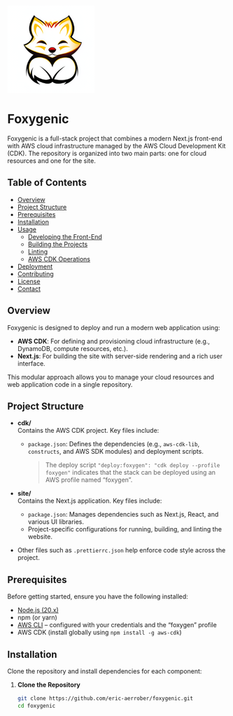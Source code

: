 <img src="./site/public/logo.png" alt="Foxygenic Logo" width="200px" height="200px" />

# Foxygenic

Foxygenic is a full-stack project that combines a modern Next.js front-end with AWS cloud infrastructure managed by the AWS Cloud Development Kit (CDK). The repository is organized into two main parts: one for cloud resources and one for the site.

## Table of Contents

-   [Overview](#overview)
-   [Project Structure](#project-structure)
-   [Prerequisites](#prerequisites)
-   [Installation](#installation)
-   [Usage](#usage)
    -   [Developing the Front-End](#developing-the-front-end)
    -   [Building the Projects](#building-the-projects)
    -   [Linting](#linting)
    -   [AWS CDK Operations](#aws-cdk-operations)
-   [Deployment](#deployment)
-   [Contributing](#contributing)
-   [License](#license)
-   [Contact](#contact)

## Overview

Foxygenic is designed to deploy and run a modern web application using:

-   **AWS CDK**: For defining and provisioning cloud infrastructure (e.g., DynamoDB, compute resources, etc.).
-   **Next.js**: For building the site with server-side rendering and a rich user interface.

This modular approach allows you to manage your cloud resources and web application code in a single repository.

## Project Structure

-   **cdk/**  
    Contains the AWS CDK project. Key files include:

    -   `package.json`: Defines the dependencies (e.g., `aws-cdk-lib`, `constructs`, and AWS SDK modules) and deployment scripts.
        > The deploy script `"deploy:foxygen": "cdk deploy --profile foxygen"` indicates that the stack can be deployed using an AWS profile named “foxygen”.

-   **site/**  
    Contains the Next.js application. Key files include:

    -   `package.json`: Manages dependencies such as Next.js, React, and various UI libraries.
    -   Project-specific configurations for running, building, and linting the website.

-   Other files such as `.prettierrc.json` help enforce code style across the project.

## Prerequisites

Before getting started, ensure you have the following installed:

-   [Node.js (20.x)](https://nodejs.org/)
-   npm (or yarn)
-   [AWS CLI](https://aws.amazon.com/cli/) – configured with your credentials and the “foxygen” profile
-   AWS CDK (install globally using `npm install -g aws-cdk`)

## Installation

Clone the repository and install dependencies for each component:

1. **Clone the Repository**
    ```bash
    git clone https://github.com/eric-aerrober/foxygenic.git
    cd foxygenic
    ```
